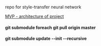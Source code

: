 repo for style-transfer neural network


[MVP - architecture of project](https://miro.com/app/board/uXjVMQspRmM=/?share_link_id=994956351233)


#### git submodule foreach git pull origin master
#### git submodule update --init --recursive
